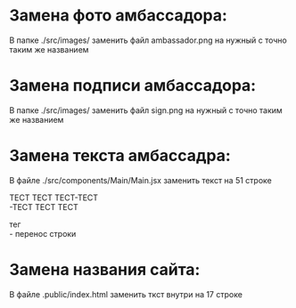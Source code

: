 # Замена фото амбассадора:

В папке ./src/images/ заменить файл ambassador.png на нужный с точно таким же названием 

# Замена подписи амбассадора:

В папке ./src/images/ заменить файл sign.png на нужный с точно таким же названием 

# Замена текста амбассадра: 

В файле ./src/components/Main/Main.jsx заменить текст на 51 строке

<p className="banner__ambassador-description">
  ТЕСТ ТЕСТ ТЕСТ-ТЕСТ <br/> -ТЕСТ ТЕСТ ТЕСТ
</p>

тег <br/> - перенос строки

# Замена названия сайта:

В файле .public/index.html заменить ткст внутри <title>...</title> на 17 строке